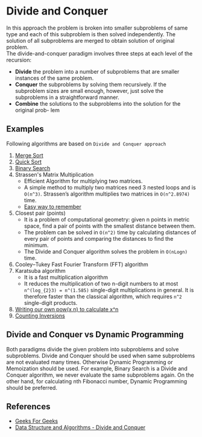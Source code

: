 # Divide and Conquer

In this approach the problem is broken into smaller subproblems of same type and each of this subproblem is then solved independently. The solution of all subproblems are merged to obtain solution of original problem.  
The divide-and-conquer paradigm involves three steps at each level of the recursion:  

- **Divide** the problem into a number of subproblems that are smaller instances of the
same problem.
- **Conquer** the subproblems by solving them recursively. If the subproblem sizes are
small enough, however, just solve the subproblems in a straightforward manner.
- **Combine** the solutions to the subproblems into the solution for the original prob-
lem

## Examples

Following algorithms are based on `Divide and Conquer approach`

1. [Merge Sort](/Algorithms/Sorting/Merge%20Sort)
2. [Quick Sort](/Algorithms/Sorting/Quick%20Sort)
3. [Binary Search](/Algorithms/Searching/Binary%20Search)
4. Strassen's Matrix Multiplication
   - Efficient Algorithm for multiplying two matrices.
   - A simple method to multiply two matrices need 3 nested loops and is `O(n^3)`. Strassen’s algorithm multiplies two matrices in `O(n^2.8974)` time.
   - [Easy way to remember](http://www.geeksforgeeks.org/easy-way-remember-strassens-matrix-equation/)
5. Closest pair (points)
   - It is a problem of computational geometry: given n points in metric space, find a pair of points with the smallest distance between them.
   - The problem can be solved in `O(n^2)` time by calculating distances of every pair of points and comparing the distances to find the minimum. 
   - The Divide and Conquer algorithm solves the problem in `O(nLogn)` time.
6. Cooley–Tukey Fast Fourier Transform (FFT) algorithm
7. Karatsuba algorithm
   - It is a fast multiplication algorithm
   - It reduces the multiplication of two n-digit numbers to at most  `n^(log_{2}3) = n^(1.585)` single-digit multiplications in general. It is therefore faster than the classical algorithm, which requires `n^2` single-digit products.
8. [Writing our own pow(x,n) to calculate x^n](http://www.geeksforgeeks.org/write-a-c-program-to-calculate-powxn/)
9. [Counting Inversions](http://www.geeksforgeeks.org/counting-inversions/)

## Divide and Conquer vs Dynamic Programming

Both paradigms divide the given problem into subproblems and solve subproblems. Divide and Conquer should be used when same subproblems are not evaluated many times. Otherwise Dynamic Programming or Memoization should be used. For example, Binary Search is a Divide and Conquer algorithm, we never evaluate the same subproblems again. On the other hand, for calculating nth Fibonacci number, Dynamic Programming should be preferred.

## References

- [Geeks For Geeks](geeksforgeeks.org)
- [Data Structure and Algorithms - Divide and Conquer](https://www.tutorialspoint.com/data_structures_algorithms/divide_and_conquer.htm)
